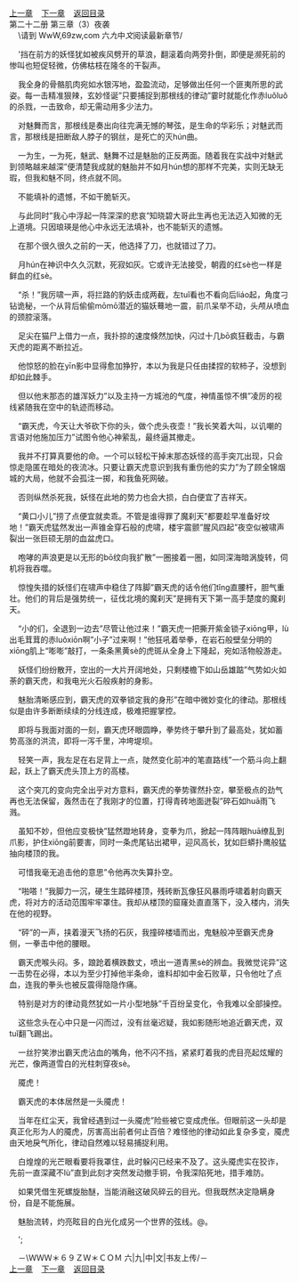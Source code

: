
[上一章](https://github.com/xiaominghe2014/spider_book/blob/master/book/知北游/第261章.md)&nbsp;&nbsp;&nbsp;&nbsp;[下一章](https://github.com/xiaominghe2014/spider_book/blob/master/book/知北游/第263章.md)&nbsp;&nbsp;&nbsp;&nbsp;[返回目录](https://github.com/xiaominghe2014/spider_book/blob/master/book/知北游/README.md)
<br /> 第二十二册 第三章（3）夜袭<br />
        \请到 WwW,69zw,com 六*九*中*文*阅读最新章节/

    '挡在前方的妖怪犹如被疾风劈开的草浪，翻滚着向两旁扑倒，即便是濒死前的惨叫也短促轻微，仿佛枯枝在隆冬的干裂声。

    我全身的骨骼肌肉宛如水银泻地，盈盈流动，足够做出任何一个匪夷所思的武姿。每一击精准狠辣，玄妙怪诞”只要捕捉到那根线的律动”霎时就能化作赤luǒluǒ的杀戮，一击致命，却无需动用多少法力。

    对魅舞而言，那根线是奏出向往完满无憾的琴弦，是生命的华彩乐；对魅武而言，那根线是扭断敌人脖子的钢丝，是死亡的灭hún曲。

    一为生，一为死，魅武、魅舞不过是魅胎的正反两面。随着我在实战中对魅武到领略越来越深”便清楚我成就的魅胎并不如月hún想的那样不完美，实则无缺无瑕，但我和魅不同，终点就不同。

    不能填补的遗憾，不如干脆斩灭。

    与此同时”我心中浮起一阵深深的悲哀”知晓碧大哥此生再也无法迈入知微的无上道境。只因琅瑛是他心中永远无法填补，也不能斩灭的遗憾。

    在那个很久很久之前的一天，他选择了刀，也就错过了刀。

    月hún在神识中久久沉默，死寂如灰。它或许无法接受，朝霞的红sè也一样是鲜血的红sè。

    “杀！”我厉啸一声，将拦路的豹妖击成两截，左tuǐ看也不看向后liáo起，角度刁钻诡秘，一个从背后偷偷mōmō潜近的猫妖蓦地一震，前爪呆举不动，头颅从喷血的颈腔滚落。

    足尖在猫尸上借力一点，我扑掠的速度倏然加快，闪过十几bō疯狂截击，与霸天虎的距离不断拉近。

    他惊怒的脸在yīn影中显得愈加狰狞，本以为我是只任由揉捏的软柿子，没想到却如此棘手。

    但以他末那态的雄浑妖力”以及主持一方城池的气度，神情虽惊不惧”凌厉的视线紧随我在空中的轨迹而移动。

    “霸天虎，今天让大爷砍下你的头，做个虎头夜壶！”我长笑着大叫，以讥嘲的言语对他施加压力”试图令他心神萦乱，最终逼其撤走。

    我并不打算真要他的命。一个可以轻松干掉末那态妖怪的高手突兀出现，只会惊走隐匿在暗处的夜流冰。只要让霸天虎意识到我有重伤他的实力”为了顾全锦烟城的大局，他就不会孤注一掷，和我鱼死网破。

    否则纵然杀死我，妖怪在此地的势力也会大损，白白便宜了吉祥天。

    “黄口小儿”捞了点便宜就卖乖。不管是谁得罪了魔刹天”都要趁早准备好坟地！”霸天虎猛然发出一声锥金穿石般的虎啸，楼宇震颤”腥风四起”夜空似被啸声裂出一张巨硕无朋的血盆虎口。

    咆哮的声浪更是以无形的bō纹向我扩散”一圈接着一圈，如同深海暗涡旋转，伺机将我吞噬。

    惊惶失措的妖怪们在啸声中稳住了阵脚”霸天虎的话令他们tǐng直腰杆，胆气重壮。他们的背后是强势统一，征伐北境的魔刹天”是拥有天下第一高手楚度的魔刹天。

    “小的们，全退到一边去”尽管让他过来！”霸天虎一把撕开紫金锁子xiōng甲，lù出毛茸茸的赤luǒxiōn啊”小子”过来啊！”他狂吼着举拳，在岩石般壁垒分明的xiōng肌上“嘭嘭”敲打，一条条黑黄sè的虎斑从全身上下隆起，宛如活物般游走。

    妖怪们纷纷散开，空出的一大片开阔地处，只剩楼檐下如山岳雄踮”气势如火如荼的霸天虎，和我电光火石般疾射的身影。

    魅胎清晰感应到，霸天虎的双拳锁定我的身形”在暗中微妙变化的律动。那根线似是由许多断断续续的分线连成，极难把握掌控。

    即将与我面对面的一刻，霸天虎环眼圆睁，拳势终于攀升到了最高处，犹如蓄势高涨的洪流，即将一泻千里，冲垮堤坝。

    轻笑一声，我左足在右足背上一点，陡然变化前冲的笔直路线”一个筋斗向上翻起，跃上了霸天虎头顶上方的高楼。

    这个突兀的变向完全出乎对方意料，霸天虎的拳势骤然扑空，攀至极点的劲气再也无法保留，轰然击在了我刚才的位置，打得青砖地面迸裂”碎石如huā雨飞溅。

    虽知不妙，但他应变极快”猛然蹬地转身，变拳为爪，掀起一阵阵眼huā缭乱到爪影，护住xiōng前要害，同时一条虎尾钻出裙甲，迎风高长，犹如巨蟒扑鹰般猛抽向楼顶的我。

    可惜我毫无追击他的意思”令他再次失算扑空。

    “啪嗒！”我脚力一沉，硬生生踏碎楼顶，残砖断瓦像狂风暴雨呼啸着射向霸天虎，将对方的活动范围牢牢罩住。我却从楼顶的窟窿处直直落下，没入楼内，消失在他的视野。

    “砰”的一声，挟着漫天飞扬的石灰，我撞碎楼墙而出，鬼魅般冲至霸天虎身侧，一拳击中他的腰眼。

    霸天虎喉头闷。多，踉跄着横跌数丈，喷出一道青黑sè的辨血。我微觉诧异”这一击势在必得，本以为至少打掉他半条命，谁料却如中金石败草，只令他吐了点血，连我的拳头也被反震得隐隐作痛。

    特别是对方的律动竟然犹如一片小型地脉”千百纷呈变化，令我难以全部操控。

    这些念头在心中只是一闪而过，没有丝毫迟疑，我如影随形地追近霸天虎，双tuǐ翻飞踢出。

    一丝狞笑渗出霸天虎沾血的嘴角，他不闪不挡，紧紧盯着我的虎目亮起炫耀的光芒，像两道雪白的光柱刺穿夜sè。

    魇虎！

    霸天虎的本体居然是一头魇虎！

    当年在红尘天，我曾经遇到过一头魇虎”险些被它变成虎伥。但眼前这一头却是真正化形为人的魇虎，厉害高出前者何止百倍？难怪他的律动如此复杂多变，魇虎由天地戾气所化，律动自然难以轻易捕捉利用。

    白煌煌的光芒眼看要将我罩住，此时躲闪已经来不及了。这头魇虎实在狡诈，先前一直深藏不lù”直到此刻才突然发动撤手铜，令我深陷死地，措手难防。

    如果凭借生死螺旋胎醚，当能消融这破风碎云的目光。但我既然决定隐瞒身份，自是不能施展。

    魅胎流转，灼亮眩目的白光化成另一个世界的弦线。@。

    ';

    －\ＷＷＷ＊６９ＺＷ＊ＣＯＭ 六|九|中|文|书友上传/－
  <br />
[上一章](https://github.com/xiaominghe2014/spider_book/blob/master/book/知北游/第261章.md)&nbsp;&nbsp;&nbsp;&nbsp;[下一章](https://github.com/xiaominghe2014/spider_book/blob/master/book/知北游/第263章.md)&nbsp;&nbsp;&nbsp;&nbsp;[返回目录](https://github.com/xiaominghe2014/spider_book/blob/master/book/知北游/README.md)
